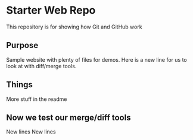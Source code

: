 # Starter Web Repo

This repository is for showing how Git and GitHub work

## Purpose

Sample website with plenty of files for demos.
Here is a new line for us to look at with diff/merge tools.

## Things
More stuff in the readme

## Now we test our merge/diff tools
New lines
New lines
